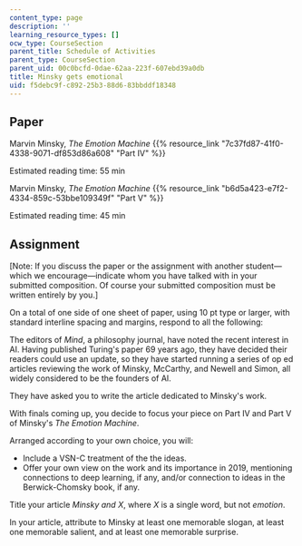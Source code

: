 ```yaml
---
content_type: page
description: ''
learning_resource_types: []
ocw_type: CourseSection
parent_title: Schedule of Activities
parent_type: CourseSection
parent_uid: 00c0bcfd-0dae-62aa-223f-607ebd39a0db
title: Minsky gets emotional
uid: f5debc9f-c892-25b3-88d6-83bbddf18348
---
```


Paper
-----

Marvin Minsky, _The Emotion Machine_ {{% resource_link "7c37fd87-41f0-4338-9071-df853d86a608" "Part IV" %}}

Estimated reading time: 55 min

Marvin Minsky, _The Emotion Machine_ {{% resource_link "b6d5a423-e7f2-4334-859c-53bbe109349f" "Part V" %}}

Estimated reading time: 45 min

Assignment
----------

\[Note: If you discuss the paper or the assignment with another student—which we encourage—indicate whom you have talked with in your submitted composition. Of course your submitted composition must be written entirely by you.\]

On a total of one side of one sheet of paper, using 10 pt type or larger, with standard interline spacing and margins, respond to all the following:

The editors of _Mind_, a philosophy journal, have noted the recent interest in AI. Having published Turing's paper 69 years ago, they have decided their readers could use an update, so they have started running a series of op ed articles reviewing the work of Minsky, McCarthy, and Newell and Simon, all widely considered to be the founders of AI.

They have asked you to write the article dedicated to Minsky's work.

With finals coming up, you decide to focus your piece on Part IV and Part V of Minsky's _The Emotion Machine_.

Arranged according to your own choice, you will:

*   Include a VSN-C treatment of the the ideas.
*   Offer your own view on the work and its importance in 2019, mentioning connections to deep learning, if any, and/or connection to ideas in the Berwick-Chomsky book, if any.

Title your article _Minsky and X_, where _X_ is a single word, but not _emotion_.

In your article, attribute to Minsky at least one memorable slogan, at least one memorable salient, and at least one memorable surprise.